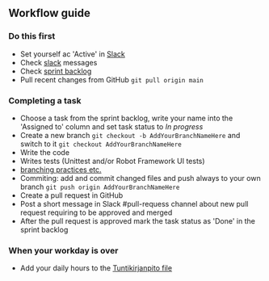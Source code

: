 ## Workflow guide


### Do this first
* Set yourself ac 'Active' in [Slack](https://ohtuprojekti-hq.slack.com)
* Check [slack]([https://ohtu-k.slack.com/messages/general/](https://ohtuprojekti-hq.slack.com)) messages
* Check [sprint backlog](https://docs.google.com/spreadsheets/d/19JN28VdVESQVGfSUTVLsMB2tkSZfw3HZhc6R9kpa-ng/edit#gid=466729438)
* Pull recent changes from GitHub `git pull origin main`
  
### Completing a task
* Choose a task from the sprint backlog, write your name into the 'Assigned to' column and set task status to _In progress_
* Create a new branch `git checkout -b AddYourBranchNameHere` and switch to it `git checkout AddYourBranchNameHere`
* Write the code
* Writes tests (Unittest and/or Robot Framework UI tests)
* [branching practices etc.](https://github.com/agis-/git-style-guide)
* Commiting: add and commit changed files and push always to your own branch `git push origin AddYourBranchNameHere`
* Create a pull request in GitHub
* Post a short message in Slack #pull-requess channel about new pull request requiring to be approved and merged
* After the pull request is approved mark the task status as 'Done' in the sprint backlog

### When your workday is over
* Add your daily hours to the [Tuntikirjanpito file](https://docs.google.com/spreadsheets/d/1rd8avaP7OGhgrX-mo4E5-mgfgCE71X50_aM8jR2hNEc/edit#gid=1189482618)
